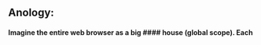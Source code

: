 ## Anology:

#### Imagine the entire web browser as a big #### house (global scope). Each <script> tag or .js file you include is like a separate room in the house (script scope).

Things you put directly in the common areas of the house (declared with var at the top level) are accessible to everyone and become part of the house's structure (window object).   
Things you put in a specific room (declared with let or const at the top level of a script) are accessible to anyone inside that room but aren't necessarily part of the house's main structure (not directly on window).
Things you define inside a smaller container within a room (like a function within a script) have a more limited scope (local or function scope).




Global Scope:

Meaning: The global scope is the outermost scope in your JavaScript environment. Variables and functions declared in the global scope are accessible from anywhere in your code, including inside functions and other scopes.   
In Browsers: In web browsers, the global scope is usually represented by the window object. Any variable declared outside of any function or block (using var, let, or const at the top level of your script) becomes a property of the window object (though let and const behave slightly differently by not being directly attached as properties).   
DevTools: In the Sources panel of DevTools, variables and functions in the global scope are typically listed under a section labeled "Global" or sometimes directly as properties of the window object when you inspect the scope. In your example, function myfunc(){} being shown in the "Global" section with myfunc: function(){} indicates that this function declaration has created a global function named myfunc.


Let's break down the meaning and differences between Script scope and Global scope in the context of JavaScript and how they might appear in your browser's DevTools.

Global Scope:

Meaning: The global scope is the outermost scope in your JavaScript environment. Variables and functions declared in the global scope are accessible from anywhere in your code, including inside functions and other scopes.   
In Browsers: In web browsers, the global scope is usually represented by the window object. Any variable declared outside of any function or block (using var, let, or const at the top level of your script) becomes a property of the window object (though let and const behave slightly differently by not being directly attached as properties).   
DevTools: In the Sources panel of DevTools, variables and functions in the global scope are typically listed under a section labeled "Global" or sometimes directly as properties of the window object when you inspect the scope. In your example, function myfunc(){} being shown in the "Global" section with myfunc: function(){} indicates that this function declaration has created a global function named myfunc.



## Script Scope:

####Meaning: The script scope refers to the scope created when a JavaScript file (a <script> tag in HTML or a separate .js file) is executed. It's a top-level scope for the code within that specific script.
Key Difference from Global (with let and const): While variables declared with var at the top level of a script become global properties of the window object, variables declared with let and const at the top level of a script have script scope. This means they are global in the sense that they are accessible by any other code within the same script, but they do not become properties of the window object. This helps prevent accidental overwriting of global properties.
DevTools: The "Script" scope in DevTools often represents this top-level scope of your currently executing JavaScript file. When you see an arrow function showing functionName: <value unavailable> in the "Script" scope, it likely means:
The arrow function was defined within the top level of your script (not inside another function).
It might be assigned to a variable, but the DevTools is showing the function expression itself within the script's execution context. The <value unavailable> for the name suggests that the function expression might not have a distinct, hoisted name in the same way a function declaration does. The actual variable holding the arrow function would likely be listed separately in the "Script" scope with its value being the function.


## Concept for const and let and var

The reason var declared variables show up as properties of the window object in browsers, while let and const declared variables do not, is a fundamental difference in how they interact with the global scope.

Here's the breakdown:

var and the Global Object:

When you declare a variable with var at the top level of your JavaScript code (outside any function), it is treated as a global variable.
In the browser environment, these global var variables are added as properties to the global object, which is the window object. This means you can access them using window.variableName.
let and const and the Global Object:

let and const were introduced in ECMAScript 2015 (ES6) with the goal of providing more control over variable scope and preventing some of the common pitfalls associated with var.
When you declare variables with let or const at the top level of your JavaScript code in a browser, they are also considered global in terms of accessibility within that script. However, they are not added as properties to the window object.
Instead, let and const declared global variables reside in a separate global scope that is not directly linked to the window object.
Key Differences and Why:

Pollution of the Global Namespace: Adding everything to the window object with var could lead to the accidental overwriting of existing global properties or variables, especially when including multiple scripts on a page. let and const were designed to mitigate this risk by keeping global variables separate from the window object.

Block Scope: let and const have block scope, meaning their scope is limited to the block of code (defined by curly braces {}) where they are declared. var, on the other hand, has function scope (or global scope if declared outside any function). This difference in scoping behavior is a primary reason for the separate treatment in the global context.

Hoisting: While all three (var, let, const) are hoisted, var variables are initialized with undefined during hoisting, meaning you can technically access them before their declaration (though it will be undefined). let and const are also hoisted but are not initialized, leading to a "temporal dead zone." Trying to access them before their declaration results in a ReferenceError. This stricter behavior aligns with the goal of making JavaScript code more predictable and less error-prone.

In summary:

The behavior of var in attaching to the window object is a characteristic of its older design and its function/global scoping. let and const represent a more modern approach to JavaScript variable management, emphasizing block scope and preventing unintended pollution of the global window object. This separation helps in writing cleaner, more maintainable, and less error-prone code.


## More About scopes and let const variables

You're asking about the scope of variables declared with const and let in JavaScript. They both introduce block scope, which is a significant departure from the function scope of var. Let's break it down:

Block Scope:

Variables declared with const and let are scoped to the block of code in which they are defined. A block is any code enclosed in curly braces {}. This includes:

if statements
for loops
while loops
Standalone blocks {}
This means that a variable declared with const or let inside a block is only accessible within that block and any nested blocks. It is not accessible outside of that block.

let:

Declaration: let variableName; or let variableName = value;
Reassignment: Variables declared with let can be reassigned to a new value after their initial declaration.
Redeclaration: You cannot redeclare a variable with the same name in the same scope (or a nested scope that it belongs to). This helps prevent accidental overwriting of variables.
Hoisting: let declarations are hoisted, but they are not initialized. This means the JavaScript engine knows about the variable before the code reaches the declaration, but if you try to access it before the declaration, you'll get a ReferenceError. This is often referred to as the "temporal dead zone."
Example of let scope:

``JavaScript

function exampleLet() {
  if (true) {
    let message = "Hello from inside the if block";
    console.log(message); // Output: Hello from inside the if block
  }
  // console.log(message); // Error: message is not defined
  let counter = 0;
  for (let i = 0; i < 5; i++) {
    counter++;
    console.log("Inner loop i:", i); // i is only accessible here
  }
  console.log("Counter:", counter); // Output: Counter: 5
  // console.log("Outer loop i:", i); // Error: i is not defined here

  let x = 10;
  x = 20; // Reassignment is allowed
  console.log(x); // Output: 20

  // let x = 30; // Error: Identifier 'x' has already been declared
}

exampleLet();``
const:

Declaration: const CONSTANT_NAME = value; (It's common practice to use uppercase for constant names)
Reassignment: Variables declared with const cannot be reassigned after their initial assignment. If you try to reassign a const variable, you'll get a TypeError.
Redeclaration: Similar to let, you cannot redeclare a variable with the same name in the same scope.
Hoisting: const declarations are also hoisted but not initialized, resulting in a temporal dead zone, just like let.
Initial Value Required: You must assign an initial value to a const variable when you declare it. You cannot declare a const variable without an assignment.
Important Note about Objects and Arrays with const:

When you declare an object or an array with const, the binding to that object or array is constant. This means you cannot reassign the variable to a new object or array. However, you can modify the properties of the object or the elements of the array.

Example of const scope:

``JavaScript

function exampleConst() {
  if (true) {
    const PI = 3.14159;
    console.log(PI); // Output: 3.14159
  }
  // console.log(PI); // Error: PI is not defined

  for (const i = 0; i < 3; i++) {
    console.log("Loop i:", i); // i is block-scoped to the loop
    // i++; // Error: Assignment to constant variable.
  }

  const USER = { name: "Alice", age: 30 };
  USER.age = 31; // This is allowed (modifying a property)
  console.log(USER); // Output: { name: 'Alice', age: 31 }

  // USER = { name: "Bob", age: 25 }; // Error: Assignment to constant variable.

  const NUMBERS = [1, 2, 3];
  NUMBERS.push(4); // This is allowed (modifying the array)
  console.log(NUMBERS); // Output: [ 1, 2, 3, 4 ]

  // NUMBERS = [5, 6]; // Error: Assignment to constant variable.

  // const E; // Error: Missing initializer in const declaration
}

exampleConst();``
In Summary:

Both const and let provide block scope, limiting the visibility of variables to the block in which they are defined.
let allows reassignment of the variable's value.
const does not allow reassignment after the initial assignment and requires an initial value. While the binding is constant, the properties of objects and elements of arrays declared with const can still be modified.
Neither let nor const allows redeclaration within the same scope.
Both are hoisted but have a temporal dead zone, meaning you cannot access them before their declaration in the code.
Choosing between let and const depends on whether you intend to reassign the variable's value. It's generally considered good practice to use const by default and switch to let only when you know the variable's value will need to change. This helps make your code more predictable and less prone to errors.

## Something More About functionScope and blockScope
###You've hit upon some crucial distinctions in JavaScript scoping! Let's break down why if statements and standard {} blocks create block scope (for let and const), why functions don't behave the same way for var, and the nuances of var's global scope behavior.

Why if and {} are Block Scope (for let and const), but Functions Aren't (for var):

The key lies in the design and evolution of the JavaScript language.

let and const were Introduced for Block Scope: When ES6 (ECMAScript 2015) introduced let and const, a primary motivation was to provide block-level scoping. This means the scope of a variable declared with let or const is limited to the surrounding block of code, defined by curly braces {}. This was a deliberate design choice to address some of the complexities and potential for errors caused by var's function scoping.

if statements: The code within the curly braces of an if statement constitutes a block. Therefore, let and const variables declared inside an if block are only accessible within that block.
Standard {} blocks: You can even create standalone blocks of code using {}. let and const variables declared within such blocks are scoped to that block.
for and while loops: Similarly, the body of loops (within {}) and even the loop variable declaration in for (let i...) are block-scoped.
var has Function Scope (Historically): Before let and const, var was the only way to declare variables in JavaScript. Its scoping rule is based on functions.

A variable declared with var is scoped to the nearest enclosing function.
If a var variable is declared outside any function, it has global scope (and in browsers, becomes a property of the window object).
Crucially, var's scope is not limited by blocks like if, for, while, or standalone {}.
Why var doesn't respect if and {} blocks: This behavior was part of the original design of JavaScript. At the time, the concept of block-level scoping wasn't a central feature of the language. This often led to unexpected behavior and variable hoisting issues.

JavaScript

function exampleVarScope() {
  if (true) {
    var message = "Hello";
  }
  console.log(message); // Output: Hello (message is function-scoped)

  {
    var counter = 10;
  }
  console.log(counter); // Output: 10 (counter is function-scoped)
}
exampleVarScope();
Why var in Global Scope Affects window, but var Inside a Function Doesn't:

This difference arises directly from the definition of global scope and function scope:

var in Global Scope:

When var is used outside any function, it declares a variable in the global scope.
In the browser environment, the global scope is implemented as the window object. Therefore, these global var variables become properties of the window object.
JavaScript

var globalVar = "I'm global";
console.log(window.globalVar); // Output: I'm global
var Inside a Function:

When var is used inside a function, it declares a variable in the local (function) scope of that function.
This local scope is distinct from the global scope and the window object. Variables declared with var inside a function are only accessible within that function (and any functions nested within it). They do not automatically become properties of the window object.
JavaScript

function myFunction() {
  var localvar = "I'm local";
  console.log(localvar); // Output: I'm local
  // console.log(window.localvar); // Output: undefined
}
myFunction();
// console.log(localvar); // Error: localvar is not defined
In essence:

let and const were intentionally designed with block scope to provide more predictable and controlled variable lifetimes, aligning with modern programming principles.
var's function scope was a characteristic of earlier JavaScript and led to the need for block-scoped alternatives.
The behavior of var attaching to the window object when declared globally is a consequence of how the global scope was historically implemented in browsers. Variables declared with var inside functions are confined to that function's local scope and do not interact with the window object in the same way.
The introduction of let and const aimed to address some of the quirks and potential pitfalls associated with var, encouraging developers to use block-level scoping for better code organization and to avoid unintended global variable pollution.